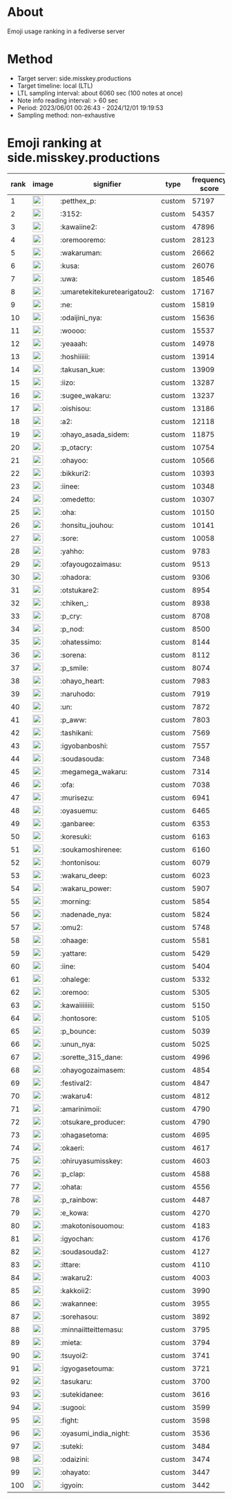 # About
Emoji usage ranking in a fediverse server

# Method
- Target server: side.misskey.productions
- Target timeline: local (LTL)
- LTL sampling interval: about 6060 sec (100 notes at once)
- Note info reading interval: > 60 sec
- Period: 2023/06/01 00:26:43 - 2024/12/01 19:19:53 
- Sampling method: non-exhaustive

# Emoji ranking at side.misskey.productions

|rank|image|signifier|type|frequency score|
|----|----|----|----|----|
|1|<img height="24" src="https://side.misskey.productions/emoji/petthex_p.webp">|:petthex_p:|custom|57197|
|2|<img height="24" src="https://side.misskey.productions/emoji/3152.webp">|:3152:|custom|54357|
|3|<img height="24" src="https://side.misskey.productions/emoji/kawaiine2.webp">|:kawaiine2:|custom|47896|
|4|<img height="24" src="https://side.misskey.productions/emoji/oremooremo.webp">|:oremooremo:|custom|28123|
|5|<img height="24" src="https://side.misskey.productions/emoji/wakaruman.webp">|:wakaruman:|custom|26662|
|6|<img height="24" src="https://side.misskey.productions/emoji/kusa.webp">|:kusa:|custom|26076|
|7|<img height="24" src="https://side.misskey.productions/emoji/uwa.webp">|:uwa:|custom|18546|
|8|<img height="24" src="https://side.misskey.productions/emoji/umaretekitekuretearigatou2.webp">|:umaretekitekuretearigatou2:|custom|17167|
|9|<img height="24" src="https://side.misskey.productions/emoji/ne.webp">|:ne:|custom|15819|
|10|<img height="24" src="https://side.misskey.productions/emoji/odaijini_nya.webp">|:odaijini_nya:|custom|15636|
|11|<img height="24" src="https://side.misskey.productions/emoji/woooo.webp">|:woooo:|custom|15537|
|12|<img height="24" src="https://side.misskey.productions/emoji/yeaaah.webp">|:yeaaah:|custom|14978|
|13|<img height="24" src="https://side.misskey.productions/emoji/hoshiiiiii.webp">|:hoshiiiiii:|custom|13914|
|14|<img height="24" src="https://side.misskey.productions/emoji/takusan_kue.webp">|:takusan_kue:|custom|13909|
|15|<img height="24" src="https://side.misskey.productions/emoji/iizo.webp">|:iizo:|custom|13287|
|16|<img height="24" src="https://side.misskey.productions/emoji/sugee_wakaru.webp">|:sugee_wakaru:|custom|13237|
|17|<img height="24" src="https://side.misskey.productions/emoji/oishisou.webp">|:oishisou:|custom|13186|
|18|<img height="24" src="https://side.misskey.productions/emoji/a2.webp">|:a2:|custom|12118|
|19|<img height="24" src="https://side.misskey.productions/emoji/ohayo_asada_sidem.webp">|:ohayo_asada_sidem:|custom|11875|
|20|<img height="24" src="https://side.misskey.productions/emoji/p_otacry.webp">|:p_otacry:|custom|10754|
|21|<img height="24" src="https://side.misskey.productions/emoji/ohayoo.webp">|:ohayoo:|custom|10566|
|22|<img height="24" src="https://side.misskey.productions/emoji/bikkuri2.webp">|:bikkuri2:|custom|10393|
|23|<img height="24" src="https://side.misskey.productions/emoji/iinee.webp">|:iinee:|custom|10348|
|24|<img height="24" src="https://side.misskey.productions/emoji/omedetto.webp">|:omedetto:|custom|10307|
|25|<img height="24" src="https://side.misskey.productions/emoji/oha.webp">|:oha:|custom|10150|
|26|<img height="24" src="https://side.misskey.productions/emoji/honsitu_jouhou.webp">|:honsitu_jouhou:|custom|10141|
|27|<img height="24" src="https://side.misskey.productions/emoji/sore.webp">|:sore:|custom|10058|
|28|<img height="24" src="https://side.misskey.productions/emoji/yahho.webp">|:yahho:|custom|9783|
|29|<img height="24" src="https://side.misskey.productions/emoji/ofayougozaimasu.webp">|:ofayougozaimasu:|custom|9513|
|30|<img height="24" src="https://side.misskey.productions/emoji/ohadora.webp">|:ohadora:|custom|9306|
|31|<img height="24" src="https://side.misskey.productions/emoji/otstukare2.webp">|:otstukare2:|custom|8954|
|32|<img height="24" src="https://side.misskey.productions/emoji/chiken_.webp">|:chiken_:|custom|8938|
|33|<img height="24" src="https://side.misskey.productions/emoji/p_cry.webp">|:p_cry:|custom|8708|
|34|<img height="24" src="https://side.misskey.productions/emoji/p_nod.webp">|:p_nod:|custom|8500|
|35|<img height="24" src="https://side.misskey.productions/emoji/ohatessimo.webp">|:ohatessimo:|custom|8144|
|36|<img height="24" src="https://side.misskey.productions/emoji/sorena.webp">|:sorena:|custom|8112|
|37|<img height="24" src="https://side.misskey.productions/emoji/p_smile.webp">|:p_smile:|custom|8074|
|38|<img height="24" src="https://side.misskey.productions/emoji/ohayo_heart.webp">|:ohayo_heart:|custom|7983|
|39|<img height="24" src="https://side.misskey.productions/emoji/naruhodo.webp">|:naruhodo:|custom|7919|
|40|<img height="24" src="https://side.misskey.productions/emoji/un.webp">|:un:|custom|7872|
|41|<img height="24" src="https://side.misskey.productions/emoji/p_aww.webp">|:p_aww:|custom|7803|
|42|<img height="24" src="https://side.misskey.productions/emoji/tashikani.webp">|:tashikani:|custom|7569|
|43|<img height="24" src="https://side.misskey.productions/emoji/igyobanboshi.webp">|:igyobanboshi:|custom|7557|
|44|<img height="24" src="https://side.misskey.productions/emoji/soudasouda.webp">|:soudasouda:|custom|7348|
|45|<img height="24" src="https://side.misskey.productions/emoji/megamega_wakaru.webp">|:megamega_wakaru:|custom|7314|
|46|<img height="24" src="https://side.misskey.productions/emoji/ofa.webp">|:ofa:|custom|7038|
|47|<img height="24" src="https://side.misskey.productions/emoji/murisezu.webp">|:murisezu:|custom|6941|
|48|<img height="24" src="https://side.misskey.productions/emoji/oyasuemu.webp">|:oyasuemu:|custom|6465|
|49|<img height="24" src="https://side.misskey.productions/emoji/ganbaree.webp">|:ganbaree:|custom|6353|
|50|<img height="24" src="https://side.misskey.productions/emoji/koresuki.webp">|:koresuki:|custom|6163|
|51|<img height="24" src="https://side.misskey.productions/emoji/soukamoshirenee.webp">|:soukamoshirenee:|custom|6160|
|52|<img height="24" src="https://side.misskey.productions/emoji/hontonisou.webp">|:hontonisou:|custom|6079|
|53|<img height="24" src="https://side.misskey.productions/emoji/wakaru_deep.webp">|:wakaru_deep:|custom|6023|
|54|<img height="24" src="https://side.misskey.productions/emoji/wakaru_power.webp">|:wakaru_power:|custom|5907|
|55|<img height="24" src="https://side.misskey.productions/emoji/morning.webp">|:morning:|custom|5854|
|56|<img height="24" src="https://side.misskey.productions/emoji/nadenade_nya.webp">|:nadenade_nya:|custom|5824|
|57|<img height="24" src="https://side.misskey.productions/emoji/omu2.webp">|:omu2:|custom|5748|
|58|<img height="24" src="https://side.misskey.productions/emoji/ohaage.webp">|:ohaage:|custom|5581|
|59|<img height="24" src="https://side.misskey.productions/emoji/yattare.webp">|:yattare:|custom|5429|
|60|<img height="24" src="https://side.misskey.productions/emoji/iine.webp">|:iine:|custom|5404|
|61|<img height="24" src="https://side.misskey.productions/emoji/ohalege.webp">|:ohalege:|custom|5332|
|62|<img height="24" src="https://side.misskey.productions/emoji/oremoo.webp">|:oremoo:|custom|5305|
|63|<img height="24" src="https://side.misskey.productions/emoji/kawaiiiiiiii.webp">|:kawaiiiiiiii:|custom|5150|
|64|<img height="24" src="https://side.misskey.productions/emoji/hontosore.webp">|:hontosore:|custom|5105|
|65|<img height="24" src="https://side.misskey.productions/emoji/p_bounce.webp">|:p_bounce:|custom|5039|
|66|<img height="24" src="https://side.misskey.productions/emoji/unun_nya.webp">|:unun_nya:|custom|5025|
|67|<img height="24" src="https://side.misskey.productions/emoji/sorette_315_dane.webp">|:sorette_315_dane:|custom|4996|
|68|<img height="24" src="https://side.misskey.productions/emoji/ohayogozaimasem.webp">|:ohayogozaimasem:|custom|4854|
|69|<img height="24" src="https://side.misskey.productions/emoji/festival2.webp">|:festival2:|custom|4847|
|70|<img height="24" src="https://side.misskey.productions/emoji/wakaru4.webp">|:wakaru4:|custom|4812|
|71|<img height="24" src="https://side.misskey.productions/emoji/amarinimoii.webp">|:amarinimoii:|custom|4790|
|72|<img height="24" src="https://side.misskey.productions/emoji/otsukare_producer.webp">|:otsukare_producer:|custom|4790|
|73|<img height="24" src="https://side.misskey.productions/emoji/ohagasetoma.webp">|:ohagasetoma:|custom|4695|
|74|<img height="24" src="https://side.misskey.productions/emoji/okaeri.webp">|:okaeri:|custom|4617|
|75|<img height="24" src="https://side.misskey.productions/emoji/ohiruyasumisskey.webp">|:ohiruyasumisskey:|custom|4603|
|76|<img height="24" src="https://side.misskey.productions/emoji/p_clap.webp">|:p_clap:|custom|4588|
|77|<img height="24" src="https://side.misskey.productions/emoji/ohata.webp">|:ohata:|custom|4556|
|78|<img height="24" src="https://side.misskey.productions/emoji/p_rainbow.webp">|:p_rainbow:|custom|4487|
|79|<img height="24" src="https://side.misskey.productions/emoji/e_kowa.webp">|:e_kowa:|custom|4270|
|80|<img height="24" src="https://side.misskey.productions/emoji/makotonisouomou.webp">|:makotonisouomou:|custom|4183|
|81|<img height="24" src="https://side.misskey.productions/emoji/igyochan.webp">|:igyochan:|custom|4176|
|82|<img height="24" src="https://side.misskey.productions/emoji/soudasouda2.webp">|:soudasouda2:|custom|4127|
|83|<img height="24" src="https://side.misskey.productions/emoji/ittare.webp">|:ittare:|custom|4110|
|84|<img height="24" src="https://side.misskey.productions/emoji/wakaru2.webp">|:wakaru2:|custom|4003|
|85|<img height="24" src="https://side.misskey.productions/emoji/kakkoii2.webp">|:kakkoii2:|custom|3990|
|86|<img height="24" src="https://side.misskey.productions/emoji/wakannee.webp">|:wakannee:|custom|3955|
|87|<img height="24" src="https://side.misskey.productions/emoji/sorehasou.webp">|:sorehasou:|custom|3892|
|88|<img height="24" src="https://side.misskey.productions/emoji/minnaiitteittemasu.webp">|:minnaiitteittemasu:|custom|3795|
|89|<img height="24" src="https://side.misskey.productions/emoji/mieta.webp">|:mieta:|custom|3794|
|90|<img height="24" src="https://side.misskey.productions/emoji/tsuyoi2.webp">|:tsuyoi2:|custom|3741|
|91|<img height="24" src="https://side.misskey.productions/emoji/igyogasetouma.webp">|:igyogasetouma:|custom|3721|
|92|<img height="24" src="https://side.misskey.productions/emoji/tasukaru.webp">|:tasukaru:|custom|3700|
|93|<img height="24" src="https://side.misskey.productions/emoji/sutekidanee.webp">|:sutekidanee:|custom|3616|
|94|<img height="24" src="https://side.misskey.productions/emoji/sugooi.webp">|:sugooi:|custom|3599|
|95|<img height="24" src="https://side.misskey.productions/emoji/fight.webp">|:fight:|custom|3598|
|96|<img height="24" src="https://side.misskey.productions/emoji/oyasumi_india_night.webp">|:oyasumi_india_night:|custom|3536|
|97|<img height="24" src="https://side.misskey.productions/emoji/suteki.webp">|:suteki:|custom|3484|
|98|<img height="24" src="https://side.misskey.productions/emoji/odaizini.webp">|:odaizini:|custom|3474|
|99|<img height="24" src="https://side.misskey.productions/emoji/ohayato.webp">|:ohayato:|custom|3447|
|100|<img height="24" src="https://side.misskey.productions/emoji/igyoin.webp">|:igyoin:|custom|3442|
